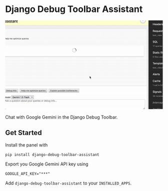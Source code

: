 # Django Debug Toolbar Assistant

![query demo](demo/query.gif)

Chat with Google Gemini in the Django Debug Toolbar.

## Get Started

Install the panel with

```
pip install django-debug-toolbar-assistant
```

Export you Google Gemini API key using

```
GOOGLE_API_KEY="***"
```

Add `django-debug-toolbar-assistant` to your `INSTALLED_APPS`.
